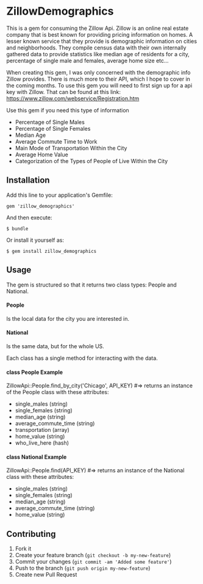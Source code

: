 # ZillowDemographics

This is a gem for consuming the Zillow Api.  Zillow is an online real estate company that is best known for providing pricing information on homes.  A lesser known service that they provide is demographic information on cities and neighborhoods.  They compile census data with their own internally gathered data to provide statistics like median age of residents for a city, percentage of single male and females, average home size etc...

When creating this gem, I was only concerned with the demographic info Zillow provides.  There is much more to their API, which I hope to cover in the coming months.  To use this gem you will need to first sign up for a api key with Zillow.  That can be found at this link: https://www.zillow.com/webservice/Registration.htm

Use this gem if you need this type of information
+ Percentage of Single Males
+ Percentage of Single Females
+ Median Age
+ Average Commute Time to Work
+ Main Mode of Transportation Within the City
+ Average Home Value
+ Categorization of the Types of People of Live Within the City

## Installation

Add this line to your application's Gemfile:

    gem 'zillow_demographics'

And then execute:

    $ bundle

Or install it yourself as:

    $ gem install zillow_demographics

## Usage

The gem is structured so that it returns two class types: People and National.
#### People
 Is the local data for the city you are interested in.
#### National
Is the same data, but for the whole US.

Each class has a single method for interacting with the data.
#### class People Example
ZillowApi::People.find_by_city('Chicago', API_KEY) #=> returns an instance of the People class with these attributes:
* single_males (string)
* single_females (string)
* median_age (string)
* average_commute_time (string)
* transportation (array)
* home_value (string)
* who_live_here (hash)

#### class National Example
ZillowApi::People.find(API_KEY) #=> returns an instance of the National class with these attributes:
* single_males (string)
* single_females (string)
* median_age (string)
* average_commute_time (string)
* home_value (string)

## Contributing

1. Fork it
2. Create your feature branch (`git checkout -b my-new-feature`)
3. Commit your changes (`git commit -am 'Added some feature'`)
4. Push to the branch (`git push origin my-new-feature`)
5. Create new Pull Request
